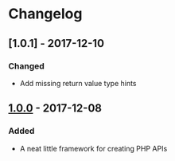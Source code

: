 # Changelog


## [1.0.1] - 2017-12-10
### Changed
- Add missing return value type hints


## [1.0.0] - 2017-12-08
### Added
- A neat little framework for creating PHP APIs


[1.0.0]: https://github.com/matthiasmullie/php-api/compare/b18d85adf4e4fc8432d4f80cf92e82e8c5922c62...1.0.0
